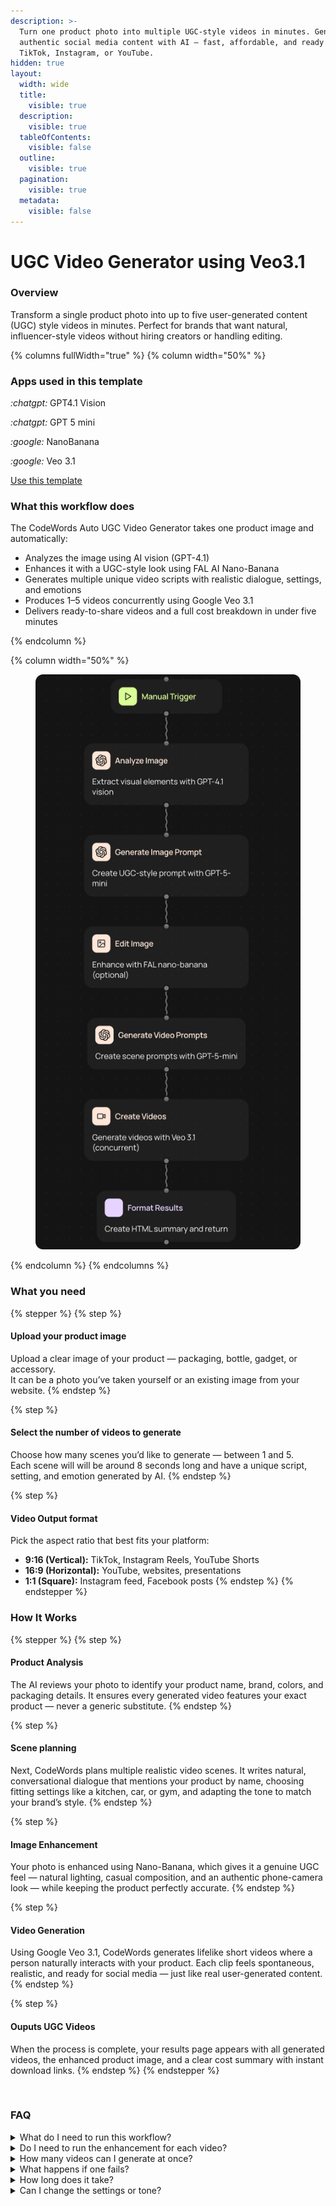 ```yaml
---
description: >-
  Turn one product photo into multiple UGC-style videos in minutes. Generate
  authentic social media content with AI — fast, affordable, and ready for
  TikTok, Instagram, or YouTube.
hidden: true
layout:
  width: wide
  title:
    visible: true
  description:
    visible: true
  tableOfContents:
    visible: false
  outline:
    visible: true
  pagination:
    visible: true
  metadata:
    visible: false
---
```


# UGC Video Generator using Veo3.1

### Overview

Transform a single product photo into up to five user-generated content (UGC) style videos in minutes. Perfect for brands that want natural, influencer-style videos without hiring creators or handling editing.

{% columns fullWidth="true" %}
{% column width="50%" %}
### Apps used in this template

<i class="fa-chatgpt">:chatgpt:</i> GPT4.1 Vision

<i class="fa-chatgpt">:chatgpt:</i> GPT 5 mini

<i class="fa-google">:google:</i> NanoBanana

<i class="fa-google">:google:</i>  Veo 3.1

<a href="https://codewords.agemo.ai/run/auto_ugc_veo_video_generator_6ab68605_e1a567f6" class="button primary">Use this template</a>

### What this workflow does

The CodeWords Auto UGC Video Generator takes one product image and automatically:

* Analyzes the image using AI vision (GPT-4.1)
* Enhances it with a UGC-style look using FAL AI Nano-Banana
* Generates multiple unique video scripts with realistic dialogue, settings, and emotions
* Produces 1–5 videos concurrently using Google Veo 3.1
* Delivers ready-to-share videos and a full cost breakdown in under five minutes


{% endcolumn %}

{% column width="50%" %}
<figure><img src="../../.gitbook/assets/1 2.png" alt=""><figcaption></figcaption></figure>
{% endcolumn %}
{% endcolumns %}

### What you need

{% stepper %}
{% step %}
#### Upload your product image

Upload a clear image of your product — packaging, bottle, gadget, or accessory.\
It can be a photo you’ve taken yourself or an existing image from your website.
{% endstep %}

{% step %}
#### Select the number of videos to generate

Choose how many scenes you’d like to generate — between 1 and 5.\
Each scene will will be around 8 seconds long and have a unique script, setting, and emotion generated by AI.
{% endstep %}

{% step %}
#### Video Output format

Pick the aspect ratio that best fits your platform:

* **9:16 (Vertical):** TikTok, Instagram Reels, YouTube Shorts
* **16:9 (Horizontal):** YouTube, websites, presentations
* **1:1 (Square):** Instagram feed, Facebook posts
{% endstep %}
{% endstepper %}

### **How It Works**

{% stepper %}
{% step %}
#### Product Analysis

The AI reviews your photo to identify your product name, brand, colors, and packaging details. It ensures every generated video features your exact product — never a generic substitute.
{% endstep %}

{% step %}
#### Scene planning

Next, CodeWords plans multiple realistic video scenes. It writes natural, conversational dialogue that mentions your product by name, choosing fitting settings like a kitchen, car, or gym, and adapting the tone to match your brand’s style.
{% endstep %}

{% step %}
#### Image Enhancement

Your photo is enhanced using Nano-Banana, which gives it a genuine UGC feel — natural lighting, casual composition, and an authentic phone-camera look — while keeping the product perfectly accurate.
{% endstep %}

{% step %}
#### Video Generation

Using Google Veo 3.1, CodeWords generates lifelike short videos where a person naturally interacts with your product. Each clip feels spontaneous, realistic, and ready for social media — just like real user-generated content.
{% endstep %}

{% step %}
#### Ouputs UGC Videos

When the process is complete, your results page appears with all generated videos, the enhanced product image, and a clear cost summary with instant download links.
{% endstep %}
{% endstepper %}

<figure><img src="../../.gitbook/assets/haribo 2.gif" alt=""><figcaption></figcaption></figure>

### **FAQ**

<details>

<summary>What do I need to run this workflow?</summary>

You only need to upload a product image, choose how many scenes you want to generate, and select your preferred aspect ratio.\
CodeWords handles everything else automatically, including OpenAI (GPT-4.1, GPT-5-mini), Nano-Banana, and Google Veo 3.1, so no extra setup or API keys are required.

</details>

<details>

<summary>Do I need to run the enhancement for each video?</summary>

No. The enhancement happens once and is reused for all scenes.

</details>

<details>

<summary>How many videos can I generate at once?</summary>

Up to five scenes per run.

</details>

<details>

<summary>What happens if one fails?</summary>

You’ll still get the completed videos — failed ones can be retried.

</details>

<details>

<summary>How long does it take?</summary>

About 3–5 minutes total, regardless of scene count.

</details>

<details>

<summary>Can I change the settings or tone?</summary>

Yes. Tell Cody your preferred tone, setting, or emotion — it will adapt the scripts automatically.

</details>
